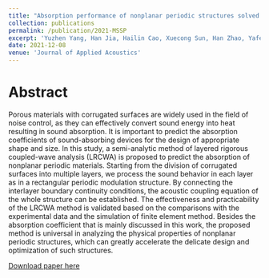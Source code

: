 ```yaml
---
title: "Absorption performance of nonplanar periodic structures solved by layered rigorous coupled-wave analysis"
collection: publications
permalink: /publication/2021-MSSP
excerpt: 'Yuzhen Yang, Han Jia, Hailin Cao, Xuecong Sun, Han Zhao, Yafeng Bi and Jun Yang'
date: 2021-12-08
venue: 'Journal of Applied Acoustics'
---
```


Abstract
======
Porous materials with corrugated surfaces are widely used in the field of noise control, as they can effectively convert sound energy into heat resulting in sound absorption. It is important to predict the absorption coefficients of sound-absorbing devices for the design of appropriate shape and size. In this study, a semi-analytic method of layered rigorous coupled-wave analysis (LRCWA) is proposed to predict the absorption of nonplanar periodic materials. Starting from the division of corrugated surfaces into multiple layers, we process the sound behavior in each layer as in a rectangular periodic modulation structure. By connecting the interlayer boundary continuity conditions, the acoustic coupling equation of the whole structure can be established. The effectiveness and practicability of the LRCWA method is validated based on the comparisons with the experimental data and the simulation of finite element method. Besides the absorption coefficient that is mainly discussed in this work, the proposed method is universal in analyzing the physical properties of nonplanar periodic structures, which can greatly accelerate the delicate design and optimization of such structures.


[Download paper here](https://sunxvecong.github.io/files/2021-MSSP.pdf)
